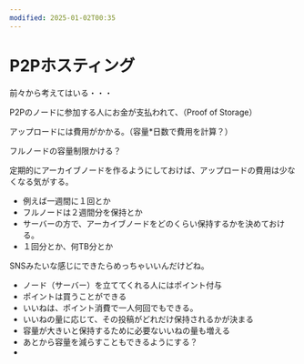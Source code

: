 ```yaml
---
modified: 2025-01-02T00:35
---
```

# P2Pホスティング

前々から考えてはいる・・・

P2Pのノードに参加する人にお金が支払われて、（Proof of Storage）

アップロードには費用がかかる。（容量*日数で費用を計算？）

フルノードの容量制限かける？

定期的にアーカイブノードを作るようにしておけば、アップロードの費用は少なくなる気がする。

- 例えば一週間に１回とか  
- フルノードは２週間分を保持とか  
- サーバーの方で、アーカイブノードをどのくらい保持するかを決めておける。  
- １回分とか、何TB分とか  

SNSみたいな感じにできたらめっちゃいいんだけどね。

- ノード（サーバー）を立ててくれる人にはポイント付与  
- ポイントは買うことができる  
- いいねは、ポイント消費で一人何回でもできる。  
- いいねの量に応じて、その投稿がどれだけ保持されるかが決まる  
- 容量が大きいと保持するために必要ないいねの量も増える  
- あとから容量を減らすこともできるようにする？  
-